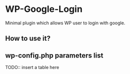 # WP-Google-Login

Minimal plugin which allows WP user to login with google.


## How to use it?


## wp-config.php parameters list

TODO:: insert a table here
